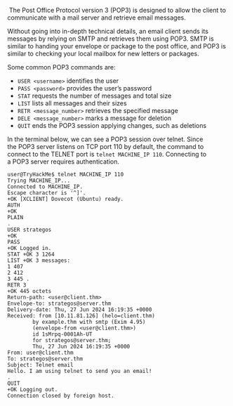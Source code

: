  The Post Office Protocol version 3 (POP3) is designed to allow the client to communicate with a mail server and retrieve email messages.

Without going into in-depth technical details, an email client sends its messages by relying on SMTP and retrieves them using POP3. SMTP is similar to handing your envelope or package to the post office, and POP3 is similar to checking your local mailbox for new letters or packages.

Some common POP3 commands are:

- `USER <username>` identifies the user
- `PASS <password>` provides the user’s password
- `STAT` requests the number of messages and total size
- `LIST` lists all messages and their sizes
- `RETR <message_number>` retrieves the specified message
- `DELE <message_number>` marks a message for deletion
- `QUIT` ends the POP3 session applying changes, such as deletions

In the terminal below, we can see a POP3 session over telnet. Since the POP3 server listens on TCP port 110 by default, the command to connect to the TELNET port is `telnet MACHINE_IP 110`.  Connecting to a POP3 server requires authentication.

```
user@TryHackMe$ telnet MACHINE_IP 110 
Trying MACHINE_IP... 
Connected to MACHINE_IP. 
Escape character is '^]'. 
+OK [XCLIENT] Dovecot (Ubuntu) ready. 
AUTH 
+OK 
PLAIN 
. 
USER strategos 
+OK 
PASS 
+OK Logged in. 
STAT +OK 3 1264 
LIST +OK 3 messages: 
1 407 
2 412 
3 445 . 
RETR 3 
+OK 445 octets 
Return-path: <user@client.thm> 
Envelope-to: strategos@server.thm 
Delivery-date: Thu, 27 Jun 2024 16:19:35 +0000 
Received: from [10.11.81.126] (helo=client.thm) 
		by example.thm with smtp (Exim 4.95) 
		(envelope-from <user@client.thm>) 
		id 1sMrpq-0001Ah-UT 
		for strategos@server.thm; 
		Thu, 27 Jun 2024 16:19:35 +0000 
From: user@client.thm 
To: strategos@server.thm 
Subject: Telnet email 
Hello. I am using telnet to send you an email! 
. 
QUIT 
+OK Logging out. 
Connection closed by foreign host.
```